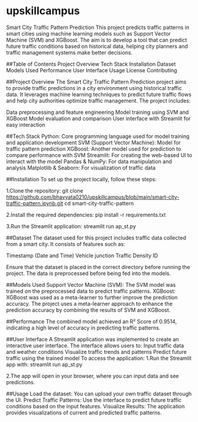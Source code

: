 # upskillcampus
Smart City Traffic Pattern Prediction
This project predicts traffic patterns in smart cities using machine learning models such as Support Vector Machine (SVM) and XGBoost. The aim is to develop a tool that can predict future traffic conditions based on historical data, helping city planners and traffic management systems make better decisions.

##Table of Contents
Project Overview
Tech Stack
Installation
Dataset
Models Used
Performance
User Interface
Usage
License
Contributing

##Project Overview
The Smart City Traffic Pattern Prediction project aims to provide traffic predictions in a city environment using historical traffic data. It leverages machine learning techniques to predict future traffic flows and help city authorities optimize traffic management. The project includes:

Data preprocessing and feature engineering
Model training using SVM and XGBoost
Model evaluation and comparison
User interface with Streamlit for easy interaction

##Tech Stack
Python: Core programming language used for model training and application development
SVM (Support Vector Machine): Model for traffic pattern prediction
XGBoost: Another model used for prediction to compare performance with SVM
Streamlit: For creating the web-based UI to interact with the model
Pandas & NumPy: For data manipulation and analysis
Matplotlib & Seaborn: For visualization of traffic data

##Installation
To set up the project locally, follow these steps:

1.Clone the repository:
git clone https://github.com/bhavyata0210/upskillcampus/blob/main/smart-city-traffic-pattern.ipynb.git
cd smart-city-traffic-pattern

2.Install the required dependencies:
pip install -r requirements.txt

3.Run the Streamlit application:
streamlit run ap_st.py

##Dataset
The dataset used for this project includes traffic data collected from a smart city. It consists of features such as:

Timestamp (Date and Time)
Vehicle 
junction
Traffic Density
ID

Ensure that the dataset is placed in the correct directory before running the project. The data is preprocessed before being fed into the models.

##Models Used
Support Vector Machine (SVM): The SVM model was trained on the preprocessed data to predict traffic patterns.
XGBoost: XGBoost was used as a meta-learner to further improve the prediction accuracy.
The project uses a meta-learner approach to enhance the prediction accuracy by combining the results of SVM and XGBoost.

##Performance
The combined model achieved an R² Score of 0.9514, indicating a high level of accuracy in predicting traffic patterns.

##User Interface
A Streamlit application was implemented to create an interactive user interface. The interface allows users to:
Input traffic data and weather conditions
Visualize traffic trends and patterns
Predict future traffic using the trained model
To access the application:
1.Run the Streamlit app with:
streamlit run ap_st.py

2.The app will open in your browser, where you can input data and see predictions.

##Usage
Load the dataset: You can upload your own traffic dataset through the UI.
Predict Traffic Patterns: Use the interface to predict future traffic conditions based on the input features.
Visualize Results: The application provides visualizations of current and predicted traffic patterns.
